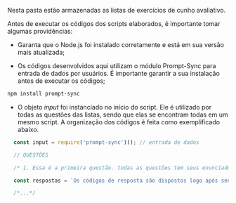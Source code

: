 Nesta pasta estão armazenadas as listas de exercícios de cunho avaliativo.

Antes de executar os códigos dos scripts elaborados, é importante tomar algumas providências:

* Garanta que o Node.js foi instalado corretamente e está em sua versão mais atualizada;

* Os códigos desenvolvidos aqui utilizam o módulo Prompt-Sync para entrada de dados por usuários. É importante garantir a sua instalação antes de executar os códigos;

```sh
npm install prompt-sync
```
* O objeto *input* foi instanciado no início do script. Ele é utilizado por todas as questões das listas, sendo que elas se encontram todas em um mesmo script. A organização dos códigos é feita como exemplificado abaixo.

```js
  const input = require('prompt-sync')(); // entrada de dados

  // QUESTÕES

  /* 1. Essa é a primeira questão. todas as questões tem seus enunciados dispostos como comentários de muitas linhas e sua resolução logo abaixo.*/

  const respostas = `Os códigos de resposta são dispostos logo após seus enunciados.`

  /*...*/
```
